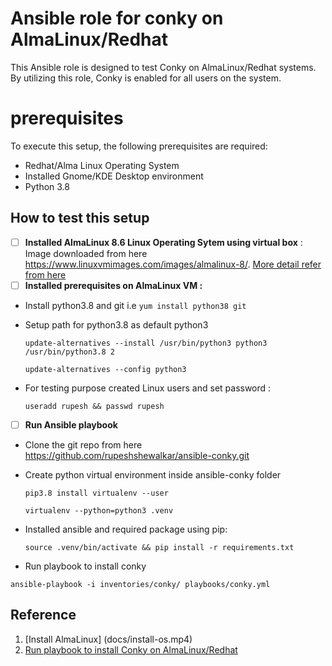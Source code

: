  
# Ansible role for conky on AlmaLinux/Redhat

This Ansible role is designed to test Conky on AlmaLinux/Redhat systems. By utilizing this role, Conky is enabled for all users on the system.


# prerequisites

To execute this setup, the following prerequisites are required:

-   Redhat/Alma Linux Operating System
-   Installed Gnome/KDE Desktop environment
-   Python 3.8

## How to test this setup

 - [ ] **Installed AlmaLinux 8.6 Linux Operating Sytem using virtual box** : Image downloaded from here https://www.linuxvmimages.com/images/almalinux-8/. [More detail refer from here](docs/install-os.mp4) 
 - [ ] **Installed prerequisites on AlmaLinux VM :** 
 - Install python3.8 and git i.e `yum install python38 git`
 - Setup path for python3.8 as default python3 
 
	  `update-alternatives --install /usr/bin/python3 python3 /usr/bin/python3.8 2`

	  `update-alternatives --config python3`
 
 - For testing purpose created Linux users and set password :

    `useradd rupesh && passwd rupesh`
  

 - [ ] **Run Ansible playbook** 
 

 - Clone the git repo from here https://github.com/rupeshshewalkar/ansible-conky.git 
 - Create python virtual environment inside ansible-conky folder
 

    `pip3.8 install virtualenv --user`
   
    `virtualenv --python=python3 .venv`
  

 - Installed ansible and required package using pip:

     `source .venv/bin/activate && pip install -r requirements.txt`

   

 - Run playbook to install conky
   
 `ansible-playbook -i inventories/conky/ playbooks/conky.yml `

## Reference 

 1. [Install AlmaLinux] (docs/install-os.mp4)
 2. [Run playbook to install Conky on AlmaLinux/Redhat](docs/setup-conky.mp4)
